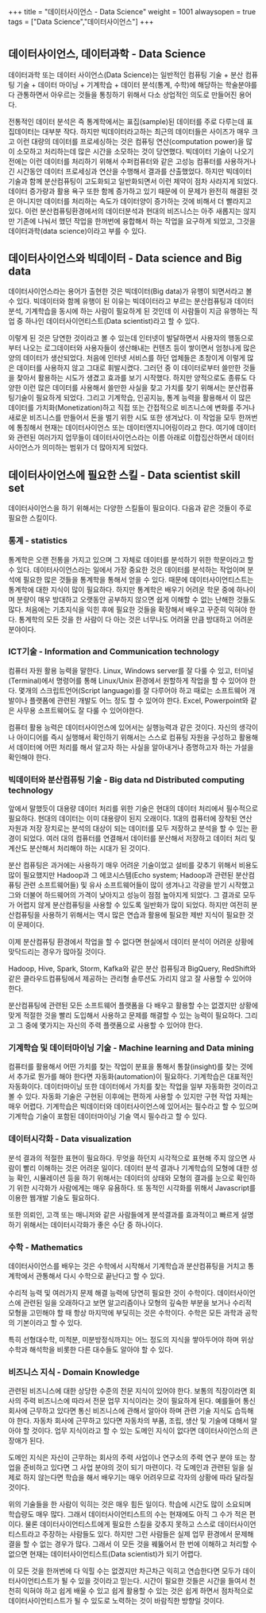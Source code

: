 +++
title = "데이터사이언스 - Data Science"
weight = 1001
alwaysopen = true
tags = ["Data Science","데이터사이언스"]
+++

#

## 데이터사이언스, 데이터과학 - Data Science

데이터과학 또는 데이터 사이언스(Data Science)는 일반적인 컴퓨팅 기술 + 분산 컴퓨팅 기술 + 데이터 마이닝 + 기계학습 + 데이터 분석(통계, 수학)에 해당하는 학술분야를 다 관통하면서 아우르는 것들을 통칭하기 위해서 다소 상업적인 의도로 만들어진 용어다.

전통적인 데이터 분석은 즉 통계학에서는 표집(sample)된 데이터를 주로 다루는데 표집데이터는 대부분 작다.  하지만 빅데이터라고하는 최근의 데이터들은 사이즈가 매우 크고 이런 대량의 데이터를 프로세싱하는 것은 컴퓨팅 연산(computation power)을 많이 소모하고 처리하는데 많은 시간을 소모하는 것이 당연했다.  빅데이터 기술이 나오기 전에는 이런 데이터를 처리하기 위해서 수퍼컴퓨터와 같은 고성능 컴퓨터를 사용하거나 긴 시간동안 데이터 프로세싱과 연산을 수행해서 결과를 산출했었다.  하지만 빅데이터 기술과 함께 분산컴퓨팅이 고도화되고 일반화되면서 이런 제약이 점차 사라지게 되었다.  데이터 증가량과 활용 욕구 또한 함께 증가하고 있기 때문에 이 문제가 완전히 해결된 것은 아니지만 데이터를 처리하는 속도가 데이터양이 증가하는 것에 비해서 더 빨라지고 있다.  이런 분산컴퓨팅환경에서의 데이터분석과 현대의 비즈니스는 아주 새롭지는 않지만 기존에 나눠서 했던 작업을 한꺼번에 융합해서 하는 작업을 요구하게 되었고, 그것을 데이터과학(data science)이라고 부를 수 있다.

## 데이터사이언스와 빅데이터 - Data science and Big data

데이터사이언스라는 용어가 출현한 것은 빅데이터(Big data)가 유행이 되면서라고 볼 수 있다.  빅데이터와 함께 유행이 된 이유는 빅데이터라고 부르는 분산컴퓨팅과 데이터분석, 기계학습을 동시에 하는 사람이 필요하게 된 것인데 이 사람들이 지금 유행하는 직업 중 하나인 데이터사이언티스트(Data scientist)라고 할 수 있다.

이렇게 된 것은 당연한 것이라고 볼 수 있는데 인터넷이 발달하면서 사용자의 행동으로 부터 나오는 로그데이터와 사용자들이 생산해내는 컨텐츠 등이 쌓이면서 엄청나게 많은 양의 데이터가 생산되었다.  처음에 인터넷 서비스를 하던 업체들은 초창이게 이렇게 많은 데이터를 사용하지 않고 그대로 휘발시켰다.  그러던 중 이 데이터로부터 쓸만한 것들을 찾아서 활용하는 시도가 생겼고 효과를 보기 시작했다.  하지만 양적으로도 종류도 다양한 이런 많은 데이터를 사용해서 쓸만한 사실을 찾고 가치를 찾기 위해서는 분산컴퓨팅기술이 필요하게 되었다. 그리고 기계학습, 인공지능, 통계 능력을 활용해서 이 많은 데이터를 가치화(Monetization)하고 직접 또는 간접적으로 비즈니스에 변화를 주거나 새로운 비즈니스를 만들어서 돈을 벌기 위한 시도 또한 생겨났다.  이 작업을 모두 한꺼번에 통칭해서 현재는 데이터사이언스 또는 데이터엔지니어링이라고 한다.  여기에 데이터와 관련된 여러가지 업무들이 데이터사이언스라는 이름 아래로 이합집산하면서 데이터사이언스가 의미하는 범위가 더 많아지게 되었다.

## 데이터사이언스에 필요한 스킬 - Data scientist skill set

데이터사이언스을 하기 위해서는 다양한 스킬들이 필요이다. 다음과 같은 것들이 주로 필요한 스킬이다.

### 통계 - statistics

통계학은 오랜 전통을 가지고 있으며 그 자체로 데이터를 분석하기 위한 학문이라고 할 수 있다.  데이터사이언스라는 일에서 가장 중요한 것은 데이터를 분석하는 작업이며 분석에 필요한 많은 것들을 통계학을 통해서 얻을 수 있다.  때문에 데이터사이언티스트는 통계학에 대한 지식이 많이 필요하다.  하지만 통계학은 배우기 어려운 학문 중에 하나이며 분량이 매우 방대하고 오랫동안 공부하지 않으면 쉽게 이해할 수 없는 난해한 것들도 많다.  처음에는 기초지식을 익힌 후에 필요한 것들을 확장해서 배우고 꾸준히 익혀야 한다.  통계학의 모든 것을 한 사람이 다 아는 것은 너무나도 어려울 만큼 방대하고 어려운 분야이다.

### ICT기술 - Information and Communication technology

컴퓨터 자원 활용 능력을 말한다. Linux, Windows server를 잘 다룰 수 있고, 터미널(Terminal)에서 명령어를 통해 Linux/Unix 환경에서 원할하게 작업을 할 수 있어야 한다. 몇개의 스크립트언어(Script language)를 잘 다루어야 하고 때로는 소프트웨어 개발이나 플랫폼에 관련된 개발도 어느 정도 할 수 있어야 한다. Excel, Powerpoint와 같은 사무용 소프트웨어도 잘 다룰 수 있어야한다.

컴퓨터 활용 능력은 데이터사이언스에 있어서는 실행능력과 같은 것이다. 자신의 생각이나 아이디어를 즉시 실행해서 확인하기 위해서는 스스로 컴퓨팅 자원을 구성하고 활용해서 데이터에 어떤 처리를 해서 알고자 하는 사실을 알아내거나 증명하고자 하는 가설을 확인해야 한다.

### 빅데이터와 분산컴퓨팅 기술 - Big data nd Distributed computing technology

앞에서 말했듯이 대용량 데이터 처리를 위한 기술은 현대의 데이터 처리에서 필수적으로 필요하다. 현대의 데이터는 이미 대용량이 된지 오래이다. 1대의 컴퓨터에 장착된 연산 자원과 저장 장치로는 분석의 대상이 되는 데이터를 모두 저장하고 분석을 할 수 있는 환경이 되었다.  여러 대의 컴퓨터를 연결해서 데이터를 분산해서 저장하고 데이터 처리 및 계산도 분산해서 처리해야 하는 시대가 된 것이다.

분산 컴퓨팅은 과거에는 사용하기 매우 어려운 기술이었고 설비를 갖추기 위해서 비용도 많이 필요했지만 Hadoop과 그 에코시스템(Echo system; Hadoop과 관련된 분산컴퓨팅 관련 소프트웨어들) 및 유사 소프트웨어들이 많이 생겨나고 각광을 받기 시작했고 그와 더불어 하드웨어의 가격이 낮아지고 성능이 점점 높아지게 되었다. 그 결과로 모두가 어렵지 않게 분산컴퓨팅을 사용할 수 있도록 일반화가 많이 되었다. 하지만 여전히 분산컴퓨팅을 사용하기 위해서는 역시 많은 연습과 활용에 필요한 제반 지식이 필요한 것이 문제이다.

이제 분산컴퓨팅 환경에서 작업을 할 수 없다면 현실에서 데이터 분석이 어려운 상황에 맞닥드리는 경우가 많아질 것이다.

Hadoop, Hive, Spark, Storm, Kafka와 같은 분산 컴퓨팅과 BigQuery, RedShift와 같은 클라우드컴퓨팅에서 제공하는 관리형 솔루션도 가리지 않고 잘 사용할 수 있어야 한다.

분산컴퓨팅에 관련된 모든 소프트웨어 플랫폼을 다 배우고 활용할 수는 없겠지만 상황에 맞게 적절한 것을 빨리 도입해서 사용하고 문제를 해결할 수 있는 능력이 필요하다.  그리고 그 중에 몇가지는 자신의 주력 플랫폼으로 사용할 수 있어야 한다.

### 기계학습 및 데이터마이닝 기술 - Machine learning and Data mining

컴퓨터를 활용해서 어떤 가치를 찾는 작업이 분표을 통해서 통찰(insight)를 찾는 것에서 추가로 뭔가를 해야 한다면 자동화(automation)이 필요하다.  기계학습은 대표적인 자동화이다. 데이터마이닝 또한 데이터에서 가치를 찾는 작업을 일부 자동화한 것이라고 볼 수 있다.  자동화 기술은 구현된 이후에는 편하게 사용할 수 있지만 구현 작업 자체는 매우 어렵다.  기계학습은 빅데이터와 데이터사이언스에 있어서는 필수라고 할 수 있으며 기계학습 기술이 포함된 데이터마이닝 기술 역시 필수라고 할 수 있다.

### 데이터시각화 - Data visualization

분석 결과의 적절한 표현이 필요하다.  무엇을 하던지 시각적으로 표현해 주지 않으면 사람이 빨리 이해하는 것은 어려운 일이다.  데이터 분석 결과나 기계학습의 모형에 대한 성능 확인, 시뮬레이션 등을 하기 위해서는 데이터의 상태와 모형의 결과를 눈으로 확인하기 위한 시각화가 사람에게는 매우 유욤하다.  또 동적인 시각화를 위해서 Javascript를 이용한 웹개발 기술도 필요하다.

또한 의뢰인, 고객 또는 매니저와 같은 사람들에게 분석결과를 효과적이고 빠르게 설명하기 위해서는 데이터시각화가 좋은 수단 중 하나이다.

### 수학 - Mathematics

데이터사이언스를 배우는 것은 수학에서 시작해서 기계학습과 분산컴퓨팅을 거치고 통계학에서 관통해서 다시 수학으로 끝난다고 할 수 있다.

수리적 능력 및 여러가지 문제 해결 능력에 당연히 필요한 것이 수학이다. 데이터사이언스에 관련된 일을 오래하다고 보면 알고리즘이나 모형의 깊숙한 부분을 보거나 수리적 모형을 고민해야 할 때 항상 마지막에 부딪히는 것은 수학이다.  수학은 모든 과학과 공학의 기본이라고 할 수 있다.

특히 선형대수학, 미적분, 미분방정식까지는 어느 정도의 지식을 쌓아두어야 하며 위상수학과 해석학을 비롯한 다른 대수들도 알아야 할 수 있다.

### 비즈니스 지식 - Domain Knowledge

관련된 비즈니스에 대한 상당한 수준의 전문 지식이 있어야 한다.  보통의 직장이라면 회사의 주력 비즈니스에 따라서 전문 업무 지식이라는 것이 필요하게 된다. 예를들어 통신회사에 근무하고 있다면 통신 비즈니스에 관해서 알아야 하며 관련 기술 지식도 습득해야 한다. 자동차 회사에 근무하고 있다면 자동차의 부품, 조립, 생산 및 기술에 대해서 알아야 할 것이다.  업무 지식이라고 할 수 있는 도메인 지식이 없다면 데이터사이언스의 큰 장애가 된다.

도메인 지식은 자신이 근무하는 회사의 주력 사업이나 연구소의 주력 연구 분야 또는 창업을 준비하고 있다면 그 사업 분야의 것이 되기 마련이다.  각 도메인과 관련된 일을 실제로 하지 않는다면 학습을 해서 배우기는 매우 어려우므로 각자의 상황에 따라 달라질 것이다.

위의 기술들을 한 사람이 익히는 것은 매우 힘든 일이다. 학습에 시간도 많이 소요되며 학습량도 매우 많다. 그래서 데이터사이언티스트의 수는 현재에도 아직 그 수가 적은 편이다.  물론 데이터사이언티스트에게 필요한 스킬을 갖추지 못하고 스스로 데이터사이언티스트라고 주장하는 사람들도 있다.  하지만 그런 사람들은 실제 업무 환경에서 문제해결을 할 수 없는 경우가 많다. 그래서 이 모든 것을 꿰뚫어서 한 번에 이해하고 처리할 수 없으면 현재는 데이터사이언티스트(Data scientist)가 되기 어렵다.

이 모든 것을 한꺼번에 다 익힐 수는 없겠지만 차근차근 익히고 연습한다면 모두가 데이터사이언티스트가 될 수 있을 것이라고 믿는다. 시간이 필요한 것들은 시간을 들여서 천천히 익혀야 하고 쉽게 배울 수 있고 쉽게 활용할 수 있는 것은 쉽게 하면서 점차적으로 데이터사이언티스트가 될 수 있도로 노력하는 것이 바람직한 방향일 것이다.
